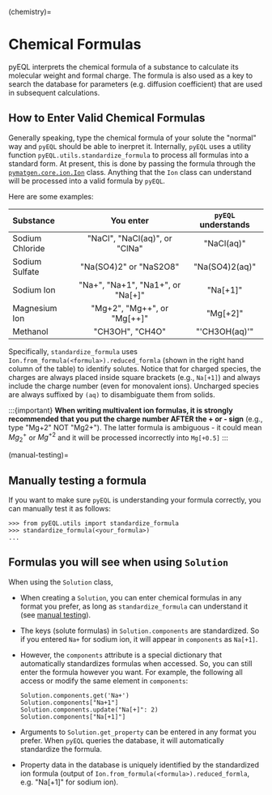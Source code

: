 (chemistry)=

# Chemical Formulas

pyEQL interprets the chemical formula of a substance to calculate its molecular
weight and formal charge. The formula is also used as a key to search the
database for parameters (e.g. diffusion coefficient) that are used in subsequent
calculations.

## How to Enter Valid Chemical Formulas

Generally speaking, type the chemical formula of your solute the "normal" way
and `pyEQL` should be able to inerpret it. Internally, `pyEQL` uses a utility function `pyEQL.utils.standardize_formula`
to process all formulas into a standard form. At present, this is done by passing the formula through the
[`pymatgen.core.ion.Ion`](https://pymatgen.org/pymatgen.core.html#pymatgen.core.ion.Ion) class. Anything that the `Ion`
class can understand will be processed into a valid formula by `pyEQL`.

Here are some examples:

| Substance | You enter | `pyEQL` understands |
| :--- | :---: | :---: |
| Sodium Chloride | "NaCl", "NaCl(aq)", or "ClNa" | "NaCl(aq)" |
| Sodium Sulfate | "Na(SO4)2" or "NaS2O8" | "Na(SO4)2(aq)" |
| Sodium Ion | "Na+", "Na+1", "Na1+", or "Na[+]" | "Na[+1]" |
| Magnesium Ion | "Mg+2", "Mg++", or "Mg[++]" | "Mg[+2]" |
| Methanol | "CH3OH", "CH4O" | "'CH3OH(aq)'" |

Specifically, `standardize_formula` uses `Ion.from_formula(<formula>).reduced_formla` (shown in the right hand column
of the table) to identify solutes. Notice that for charged species, the charges are always placed inside square brackets
(e.g., `Na[+1]`) and always include the charge number (even for monovalent ions). Uncharged species are always suffixed
by `(aq)` to disambiguate them from solids.

:::{important}
**When writing multivalent ion formulas, it is strongly recommended that you put the charge number AFTER the + or -
sign** (e.g., type "Mg+2" NOT "Mg2+"). The latter formula is ambiguous - it could mean $`Mg_2^+`$ or $`Mg^{+2}`$ and
it will be processed incorrectly into `Mg[+0.5]`
:::

(manual-testing)=
## Manually testing a formula

If you want to make sure `pyEQL` is understanding your formula correctly, you can manually test it as follows:

```
>>> from pyEQL.utils import standardize_formula
>>> standardize_formula(<your_formula>)
...
```

## Formulas you will see when using `Solution`

When using the `Solution` class,

- When creating a `Solution`, you can enter chemical formulas in any format you prefer, as long as `standardize_formula` can understand it (see [manual testing](#manually-testing-a-formula)).
- The keys (solute formulas) in `Solution.components` are standardized. So if you entered `Na+` for sodium ion, it will appear in `components` as `Na[+1]`.
- However, the `components` attribute is a special dictionary that automatically standardizes formulas when accessed. So, you can still enter the formula
  however you want. For example, the following all access or modify the same element in `components`:

  ```
  Solution.components.get('Na+')
  Solution.components["Na+1"]
  Solution.components.update("Na[+]": 2)
  Solution.components["Na[+1]"]
  ```

- Arguments to `Solution.get_property` can be entered in any format you prefer. When `pyEQL` queries the database, it will automatically standardize the formula.
- Property data in the database is uniquely identified by the standardized ion formula (output of `Ion.from_formula(<formula>).reduced_formla`, e.g. "Na[+1]" for sodium ion).
